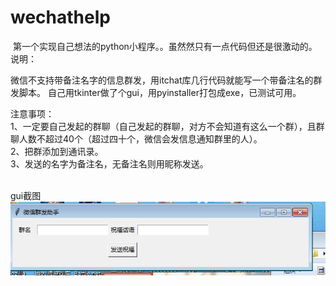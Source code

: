 # wechathelp 
 第一个实现自己想法的python小程序。。虽然然只有一点代码但还是很激动的。    
  说明：    
 
  微信不支持带备注名字的信息群发，用itchat库几行代码就能写一个带备注名的群发脚本。
  自己用tkinter做了个gui，用pyinstaller打包成exe，已测试可用。   
  
  注意事项：    
  1、一定要自己发起的群聊（自己发起的群聊，对方不会知道有这么一个群），且群聊人数不超过40个（超过四十个，微信会发信息通知群里的人）。    
  2、把群添加到通讯录。     
  3、发送的名字为备注名，无备注名则用昵称发送。    
  
  
  gui截图
  
![](https://github.com/cqzan/wechat/blob/master/%E5%BE%AE%E4%BF%A1.png)

